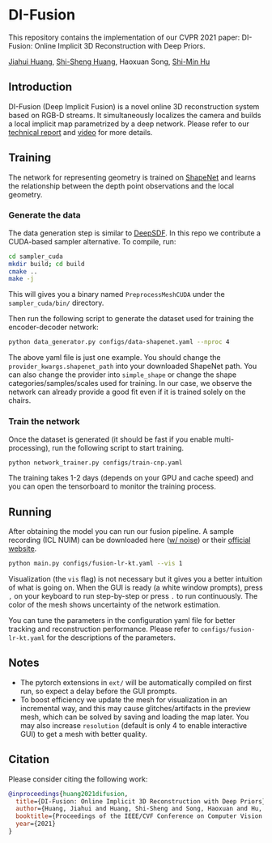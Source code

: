 # DI-Fusion

This repository contains the implementation of our CVPR 2021 paper: DI-Fusion: Online Implicit 3D Reconstruction with Deep Priors.

[Jiahui Huang](https://cg.cs.tsinghua.edu.cn/people/~huangjh/), [Shi-Sheng Huang](https://cg.cs.tsinghua.edu.cn/people/~shisheng/), Haoxuan Song, [Shi-Min Hu](https://cg.cs.tsinghua.edu.cn/shimin.htm)

## Introduction

DI-Fusion (Deep Implicit Fusion) is a novel online 3D reconstruction system based on RGB-D streams. It simultaneously localizes the camera and builds a local implicit map parametrized by a deep network. Please refer to our [technical report](http://arxiv.org/abs/2012.05551) and [video]() for more details.

## Training

The network for representing geometry is trained on [ShapeNet](https://shapenet.org/) and learns the relationship between the depth point observations and the local geometry.

### Generate the data

The data generation step is similar to [DeepSDF](https://github.com/facebookresearch/DeepSDF). In this repo we contribute a CUDA-based sampler alternative. To compile, run:

```bash
cd sampler_cuda
mkdir build; cd build
cmake ..
make -j
```

This will gives you a binary named `PreprocessMeshCUDA` under the `sampler_cuda/bin/` directory.

Then run the following script to generate the dataset used for training the encoder-decoder network:

```bash
python data_generator.py configs/data-shapenet.yaml --nproc 4
```

The above yaml file is just one example. You should change the `provider_kwargs.shapenet_path` into your downloaded ShapeNet path. You can also change the provider into `simple_shape` or change the shape categories/samples/scales used for training. In our case, we observe the network can already provide a good fit even if it is trained solely on the chairs.

### Train the network

Once the dataset is generated (it should be fast if you enable multi-processing), run the following script to start training.

```bash
python network_trainer.py configs/train-cnp.yaml
```

The training takes 1-2 days (depends on your GPU and cache speed) and you can open the tensorboard to monitor the training process.

## Running

After obtaining the model you can run our fusion pipeline. A sample recording (ICL NUIM) can be downloaded here ([w/ noise](https://drive.google.com/file/d/1InewwdfQEIe6Qaftqxd6Qhvj3KJVGx2x/view?usp=sharing)) or their [official website](https://www.doc.ic.ac.uk/~ahanda/VaFRIC/iclnuim.html).

```bash
python main.py configs/fusion-lr-kt.yaml --vis 1
```

Visualization (the `vis` flag) is not necessary but it gives you a better intuition of what is going on. When the GUI is ready (a white window prompts), press `,` on your keyboard to run step-by-step or press `.` to run continuously. The color of the mesh shows uncertainty of the network estimation.

You can tune the parameters in the configuration yaml file for better tracking and reconstruction performance. Please refer to `configs/fusion-lr-kt.yaml` for the descriptions of the parameters.

## Notes

- The pytorch extensions in `ext/` will be automatically compiled on first run, so expect a delay before the GUI prompts.
- To boost efficiency we update the mesh for visualization in an incremental way, and this may cause glitches/artifacts in the preview mesh, which can be solved by saving and loading the map later. You may also increase `resolution` (default is only 4 to enable interactive GUI) to get a mesh with better quality.

## Citation

Please consider citing the following work:
```bibtex
@inproceedings{huang2021difusion,
  title={DI-Fusion: Online Implicit 3D Reconstruction with Deep Priors},
  author={Huang, Jiahui and Huang, Shi-Sheng and Song, Haoxuan and Hu, Shi-Min},
  booktitle={Proceedings of the IEEE/CVF Conference on Computer Vision and Pattern Recognition},
  year={2021}
}
```
